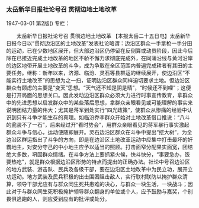 ### 太岳新华日报社论号召  贯彻边地土地改革

1947-03-01
第2版()
专栏：

　　太岳新华日报社论号召
    贯彻边地土地改革
    【本报太岳二十五日电】太岳新华日报今日以“贯彻边沿区的土地改革”发表社论略谓：边沿区群众一手拿枪一手分田的运动，已在少数地区展开，但大部边沿区仍停留在反倒算或动员阶段，因此今后除在已接近完成土地改革的地区不骄不懈力求彻底完成外，在同蒲沿线与黄河沿岸的边区地带开展土地改革的斗争，成为争取在全区范围内普遍完成耕者有其田的主要任务。继称：新年以来，济源、临汾、灵石等县群运的继续展开，使边沿区“不能实行土地改革”的思想为之一扫，证明边沿区群众同样迫切要求土地。但边沿区群众有顾虑的主要是“变天”思想。“天气还不知是阴是晴”，“时候还不到哩”；这便是打开局面的思想关口。因此发动边沿区群众必须大力进行时事宣传教育，拿群众中的先进思想以启发群众中的某些落后思想，拿群众亲眼看见或可能理解的事实来说明团结力量的伟大；尤其是蒋军到处实行“四光政策”，使群众从惨痛的经验中认识到只有斗争才能生存的真理。如临汾乔李群众开始对土地改革借口推说：“八斗的瓮装不了一石”，后来经过开“看时势会”，用群众亲眼看见的蒋军暴行事实激起群众斗争与信心，运动便随即展开。灵石边沿区群众在斗争中提出“挖大树”，为全边沿区群运指出了斗争的方向，即是在边沿区土地改革运动中应集中打击最坏的奸霸地主，对安分守己的中小地主应予以适当的照顾。打击面窄分配果实面宽，团结绝大多数，巩固群众情绪。在斗争方法上要抓紧火候，快斗快分，“事要急办，饭要热吃”，就是群众根据边沿区形势的特点而提出的正确办法。社论中号召边沿区的地方武装、游击队、民兵及各级干部，要在边沿区土地改革中为民立功，展开立功运动。地方武装及民兵积极的出击围困阻击敌人，实行联村联防以掩护群众清算，领导干部尤应有与群众同生死共患难的决心，与群众一块生活，一块战斗；因此对于与群众同生死积极掩护领导群众翻身的单位或个人，应予鼓励与嘉奖，个别畏俱逃跑的人，则应受到应有的批评或处分。
